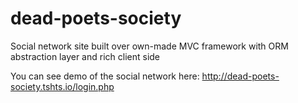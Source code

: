# dead-poets-society
Social network site built over own-made MVC framework with ORM abstraction layer and rich client side

You can see demo of the social network here: http://dead-poets-society.tshts.io/login.php
